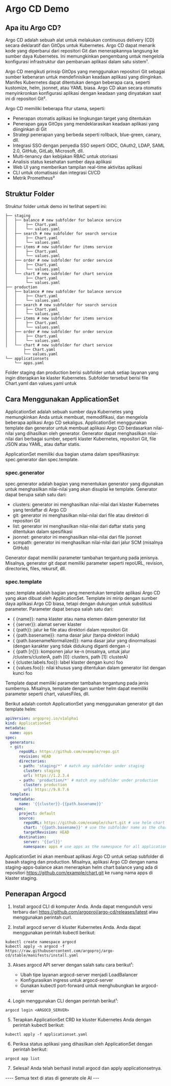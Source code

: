 # Argo CD Demo

## Apa itu Argo CD?

Argo CD adalah sebuah alat untuk melakukan continuous delivery (CD) secara deklaratif dan GitOps untuk Kubernetes. Argo CD dapat menarik kode yang diperbarui dari repositori Git dan menerapkannya langsung ke sumber daya Kubernetes. Ini memungkinkan pengembang untuk mengelola konfigurasi infrastruktur dan pembaruan aplikasi dalam satu sistem¹.

Argo CD mengikuti prinsip GitOps yang menggunakan repositori Git sebagai sumber kebenaran untuk mendefinisikan keadaan aplikasi yang diinginkan. Manifes Kubernetes dapat ditentukan dengan beberapa cara, seperti kustomize, helm, jsonnet, atau YAML biasa. Argo CD akan secara otomatis menyinkronkan konfigurasi aplikasi dengan keadaan yang dinyatakan saat ini di repositori Git².

Argo CD memiliki beberapa fitur utama, seperti:

- Penerapan otomatis aplikasi ke lingkungan target yang ditentukan
- Penerapan gaya GitOps yang mendeklarasikan keadaan aplikasi yang diinginkan di Git
- Strategi penerapan yang berbeda seperti rollback, blue-green, canary, dll.
- Integrasi SSO dengan penyedia SSO seperti OIDC, OAuth2, LDAP, SAML 2.0, GitHub, GitLab, Microsoft, dll.
- Multi-tenancy dan kebijakan RBAC untuk otorisasi
- Analisis status kesehatan sumber daya aplikasi
- Web UI yang memberikan tampilan real-time aktivitas aplikasi
- CLI untuk otomatisasi dan integrasi CI/CD
- Metrik Prometheus³

## Struktur Folder

Struktur folder untuk demo ini terlihat seperti ini:

```
├── staging
│   ├── balance # new subfolder for balance service 
│   │    ├── Chart.yaml  
│   │    └── values.yaml 
│   ├── search # new subfolder for search service 
│   │    ├── Chart.yaml  
│   │    └── values.yaml 
│   ├── items # new subfolder for items service 
│   │    ├── Chart.yaml  
│   │    └── values.yaml 
│   ├── order # new subfolder for order service 
│   │    ├── Chart.yaml  
│   │    └── values.yaml 
│   └── chart # new subfolder for chart service 
│        ├── Chart.yaml  
│        └── values.yaml 
├── production
│   ├── balance # new subfolder for balance service 
│   │    ├── Chart.yaml  
│   │    └── values.yaml 
│   ├── search # new subfolder for search service 
│   │    ├── Chart.yaml  
│   │    └── values.yaml 
│   ├── items # new subfolder for items service 
│   │    ├── Chart.yaml  
│   │    └── values.yaml 
│   ├── order # new subfolder for order service 
│   │    ├── Chart.yaml  
│   │    └── values.yaml 
│   └── chart # new subfolder for chart service 
        ├── Chart.yaml  
        └── values.yaml 
└── applicationsets
    └── apps.yaml 

```

Folder staging dan production berisi subfolder untuk setiap layanan yang ingin diterapkan ke klaster Kubernetes. Subfolder tersebut berisi file Chart.yaml dan values.yaml untuk

## Cara Menggunakan ApplicationSet

ApplicationSet adalah sebuah sumber daya Kubernetes yang memungkinkan Anda untuk membuat, memodifikasi, dan mengelola beberapa aplikasi Argo CD sekaligus. ApplicationSet menggunakan template dan generator untuk membuat aplikasi Argo CD berdasarkan nilai-nilai yang dihasilkan oleh generator. Generator dapat menghasilkan nilai-nilai dari berbagai sumber, seperti klaster Kubernetes, repositori Git, file JSON atau YAML, atau daftar statis.

ApplicationSet memiliki dua bagian utama dalam spesifikasinya: spec.generator dan spec.template.

### spec.generator

spec.generator adalah bagian yang menentukan generator yang digunakan untuk menghasilkan nilai-nilai yang akan disuplai ke template. Generator dapat berupa salah satu dari:

- clusters: generator ini menghasilkan nilai-nilai dari klaster Kubernetes yang terdaftar di Argo CD
- git: generator ini menghasilkan nilai-nilai dari file atau direktori di repositori Git
- list: generator ini menghasilkan nilai-nilai dari daftar statis yang ditentukan dalam spesifikasi
- jsonnet: generator ini menghasilkan nilai-nilai dari file jsonnet
- scmpath: generator ini menghasilkan nilai-nilai dari jalur SCM (misalnya GitHub)

Generator dapat memiliki parameter tambahan tergantung pada jenisnya. Misalnya, generator git dapat memiliki parameter seperti repoURL, revision, directories, files, rekursif, dll.

### spec.template

spec.template adalah bagian yang menentukan template aplikasi Argo CD yang akan dibuat oleh ApplicationSet. Template ini mirip dengan sumber daya aplikasi Argo CD biasa, tetapi dengan dukungan untuk substitusi parameter. Parameter dapat berupa salah satu dari:

- { {name}}: nama klaster atau nama elemen dalam generator list
- { {server}}: alamat server klaster
- { {path}}: jalur ke file atau direktori dalam repositori Git
- { {path.basename}}: nama dasar jalur (tanpa direktori induk)
- { {path.basenameNormalized}}: nama dasar jalur yang dinormalisasi (dengan karakter yang tidak didukung diganti dengan -)
- { {path [n]}}: komponen jalur ke-n (misalnya, untuk jalur /clusters/clusterA, path [0]: clusters, path [1]: clusterA)
- { {cluster.labels.foo}}: label klaster dengan kunci foo
- { {values.foo}}: nilai khusus yang ditentukan dalam generator list dengan kunci foo

Template dapat memiliki parameter tambahan tergantung pada jenis sumbernya. Misalnya, template dengan sumber helm dapat memiliki parameter seperti chart, valuesFiles, dll.

Berikut adalah contoh ApplicationSet yang menggunakan generator git dan template helm:

```yaml
apiVersion: argoproj.io/v1alpha1
kind: ApplicationSet
metadata:
  name: apps
spec:
  generators:
  - git:
      repoURL: https://github.com/example/repo.git 
      revision: HEAD 
      directories:
      - path: 'staging/*' # match any subfolder under staging 
        cluster: staging         
        url: https://1.2.3.4
      - path: 'production/*' # match any subfolder under production 
        cluster: production         
        url: https://9.8.7.6
  template:
    metadata:
      name: '{{cluster}}-{{path.basename}}'
    spec:
      project: default 
      source:
        repoURL: https://github.com/example/chart.git # use helm chart from this repo
        chart: '{{path.basename}}' # use the subfolder name as the chart name
        targetRevision: HEAD 
      destination:
        server: '{{url}}'
        namespace: apps # use apps as the namespace for all applications
```

ApplicationSet ini akan membuat aplikasi Argo CD untuk setiap subfolder di bawah staging dan production. Misalnya, aplikasi Argo CD dengan nama staging-apps-balance akan menerapkan helm chart balance yang ada di repositori https://github.com/example/chart.git ke ruang nama apps di klaster staging.

## Penerapan Argocd

1. Install argocd CLI di komputer Anda. Anda dapat mengunduh versi terbaru dari https://github.com/argoproj/argo-cd/releases/latest atau menggunakan perintah curl.

2. Install argocd server di kluster Kubernetes Anda. Anda dapat menggunakan perintah kubectl berikut:

```
kubectl create namespace argocd
kubectl apply -n argocd -f https://raw.githubusercontent.com/argoproj/argo-cd/stable/manifests/install.yaml
```

3. Akses argocd API server dengan salah satu cara berikut¹:
    - Ubah tipe layanan argocd-server menjadi LoadBalancer
    - Konfigurasikan ingress untuk argocd-server
    - Gunakan kubectl port-forward untuk menghubungkan ke argocd-server

4. Login menggunakan CLI dengan perintah berikut¹:

```
argocd login <ARGOCD_SERVER>
```

5. Terapkan ApplicationSet CRD ke kluster Kubernetes Anda dengan perintah kubectl berikut:

```
kubectl apply -f applicationset.yaml
```

6. Periksa status aplikasi yang dihasilkan oleh ApplicationSet dengan perintah berikut:

```
argocd app list
```

7. Selesai! Anda telah berhasil install argocd dan apply applicationsetnya.

---- Semua text di atas di generate ole AI ---